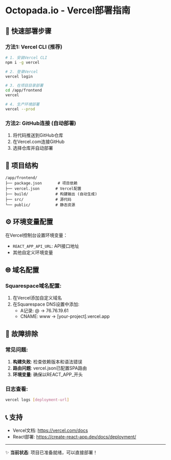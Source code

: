 # Octopada.io - Vercel部署指南

## 🚀 快速部署步骤

### 方法1: Vercel CLI (推荐)

```bash
# 1. 安装Vercel CLI
npm i -g vercel

# 2. 登录Vercel
vercel login

# 3. 在项目目录部署
cd /app/frontend
vercel

# 4. 生产环境部署
vercel --prod
```

### 方法2: GitHub连接 (自动部署)

1. 将代码推送到GitHub仓库
2. 在Vercel.com连接GitHub
3. 选择仓库并自动部署

## 📁 项目结构
```
/app/frontend/
├── package.json       # 项目依赖
├── vercel.json       # Vercel配置
├── build/            # 构建输出 (自动生成)
├── src/              # 源代码
└── public/           # 静态资源
```

## ⚙️ 环境变量配置

在Vercel控制台设置环境变量：
- `REACT_APP_API_URL`: API接口地址
- 其他自定义环境变量

## 🌐 域名配置

### Squarespace域名配置:
1. 在Vercel添加自定义域名
2. 在Squarespace DNS设置中添加:
   - A记录: @ → 76.76.19.61
   - CNAME: www → [your-project].vercel.app

## 🔧 故障排除

### 常见问题:
1. **构建失败**: 检查依赖版本和语法错误
2. **路由问题**: vercel.json已配置SPA路由
3. **环境变量**: 确保以REACT_APP_开头

### 日志查看:
```bash
vercel logs [deployment-url]
```

## 📞 支持

- Vercel文档: https://vercel.com/docs
- React部署: https://create-react-app.dev/docs/deployment/

---
✨ **当前状态**: 项目已准备就绪，可以直接部署！